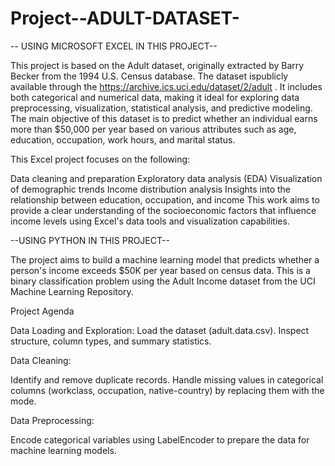 # Project--ADULT-DATASET-
-- USING MICROSOFT EXCEL IN THIS PROJECT--

This project is based on the Adult dataset, originally extracted by Barry Becker from the 1994 U.S. Census database. The dataset ispublicly available through the https://archive.ics.uci.edu/dataset/2/adult .
It includes both categorical and numerical data, making it ideal for exploring data preprocessing, visualization, statistical analysis, and predictive modeling.
The main objective of this dataset is to predict whether an individual earns more than $50,000 per year based on various attributes such as age, education, occupation, work hours, and marital status.

This Excel project focuses on the following:

Data cleaning and preparation
Exploratory data analysis (EDA)
Visualization of demographic trends
Income distribution analysis
Insights into the relationship between education, occupation, and income
This work aims to provide a clear understanding of the socioeconomic factors that influence income levels using Excel's data tools and visualization capabilities.

--USING PYTHON IN THIS PROJECT--

The project aims to build a machine learning model that predicts whether a person's income exceeds $50K per year based on census data. 
This is a binary classification problem using the Adult Income dataset from the UCI Machine Learning Repository.

Project Agenda

Data Loading and Exploration:
Load the dataset (adult.data.csv).
Inspect structure, column types, and summary statistics.

Data Cleaning:

Identify and remove duplicate records.
Handle missing values in categorical columns (workclass, occupation, native-country) by replacing them with the mode.

Data Preprocessing:

Encode categorical variables using LabelEncoder to prepare the data for machine learning models.
